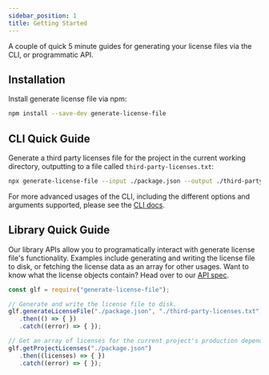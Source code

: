 ```yaml
---
sidebar_position: 1
title: Getting Started
---
```


A couple of quick 5 minute guides for generating your license files via the CLI, or programmatic API.

## Installation

Install generate license file via npm:

```sh
npm install --save-dev generate-license-file
```

## CLI Quick Guide

Generate a third party licenses file for the project in the current working directory, outputting to a file called `third-party-licenses.txt`:

```bash
npx generate-license-file --input ./package.json --output ./third-party-licenses.txt
```

For more advanced usages of the CLI, including the different options and arguments supported, please see the [CLI docs](../cli).

## Library Quick Guide

Our library APIs allow you to programatically interact with generate license file's functionality. Examples include  generating and writing the license file to disk, or fetching the license data as an array for other usages. Want to know what the license objects contain? Head over to our [API spec](../library/api).

```js
const glf = require("generate-license-file");

// Generate and write the license file to disk.
glf.generateLicenseFile("./package.json", "./third-party-licenses.txt")
   .then(() => { })
   .catch((error) => { });

// Get an array of licenses for the current project's production dependencies.
glf.getProjectLicenses("./package.json")
   .then((licenses) => { })
   .catch((error) => { });
```

